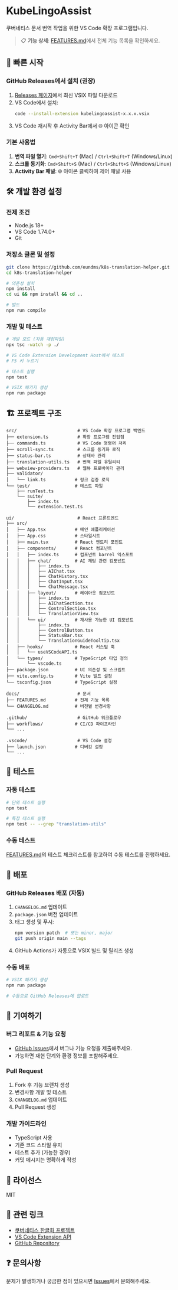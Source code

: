 # KubeLingoAssist

쿠버네티스 문서 번역 작업을 위한 VS Code 확장 프로그램입니다.

> 📋 **기능 상세**: [FEATURES.md](./docs/FEATURES.md)에서 전체 기능 목록을 확인하세요.

## 🚀 빠른 시작

### GitHub Releases에서 설치 (권장)
1. [Releases 페이지](https://github.com/eundms/k8s-translation-helper/releases)에서 최신 VSIX 파일 다운로드
2. VS Code에서 설치:
   ```bash
   code --install-extension kubelingoassist-x.x.x.vsix
   ```
3. VS Code 재시작 후 Activity Bar에서 🌐 아이콘 확인

### 기본 사용법
1. **번역 파일 열기**: `Cmd+Shift+T` (Mac) / `Ctrl+Shift+T` (Windows/Linux)
2. **스크롤 동기화**: `Cmd+Shift+S` (Mac) / `Ctrl+Shift+S` (Windows/Linux)
3. **Activity Bar 패널**: 🌐 아이콘 클릭하여 제어 패널 사용

## 🛠️ 개발 환경 설정

### 전제 조건
- Node.js 18+
- VS Code 1.74.0+
- Git

### 저장소 클론 및 설정
```bash
git clone https://github.com/eundms/k8s-translation-helper.git
cd k8s-translation-helper

# 의존성 설치
npm install
cd ui && npm install && cd ..

# 빌드
npm run compile
```

### 개발 및 테스트
```bash
# 개발 모드 (자동 재컴파일)
npx tsc -watch -p ./

# VS Code Extension Development Host에서 테스트
# F5 키 누르기

# 테스트 실행
npm test

# VSIX 패키지 생성
npm run package
```

## 🏗️ 프로젝트 구조

```
src/                       # VS Code 확장 프로그램 백엔드
├── extension.ts           # 확장 프로그램 진입점
├── commands.ts            # VS Code 명령어 처리
├── scroll-sync.ts         # 스크롤 동기화 로직
├── status-bar.ts          # 상태바 관리
├── translation-utils.ts   # 번역 파일 유틸리티
├── webview-providers.ts   # 웹뷰 프로바이더 관리
├── validator/
│   └── link.ts           # 링크 검증 로직
└── test/                 # 테스트 파일
    ├── runTest.ts
    └── suite/
        ├── index.ts
        └── extension.test.ts

ui/                        # React 프론트엔드
├── src/
│   ├── App.tsx           # 메인 애플리케이션
│   ├── App.css           # 스타일시트
│   ├── main.tsx          # React 엔트리 포인트
│   ├── components/       # React 컴포넌트
│   │   ├── index.ts      # 컴포넌트 barrel 익스포트
│   │   ├── chat/         # AI 채팅 관련 컴포넌트
│   │   │   ├── index.ts
│   │   │   ├── AIChat.tsx
│   │   │   ├── ChatHistory.tsx
│   │   │   ├── ChatInput.tsx
│   │   │   └── ChatMessage.tsx
│   │   ├── layout/       # 레이아웃 컴포넌트
│   │   │   ├── index.ts
│   │   │   ├── AIChatSection.tsx
│   │   │   ├── ControlSection.tsx
│   │   │   └── TranslationView.tsx
│   │   └── ui/           # 재사용 가능한 UI 컴포넌트
│   │       ├── index.ts
│   │       ├── ControlButton.tsx
│   │       ├── StatusBar.tsx
│   │       └── TranslationGuideTooltip.tsx
│   ├── hooks/            # React 커스텀 훅
│   │   └── useVSCodeAPI.ts
│   └── types/            # TypeScript 타입 정의
│       └── vscode.ts
├── package.json          # UI 의존성 및 스크립트
├── vite.config.ts        # Vite 빌드 설정
└── tsconfig.json         # TypeScript 설정

docs/                      # 문서
├── FEATURES.md           # 전체 기능 목록
└── CHANGELOG.md          # 버전별 변경사항

.github/                   # GitHub 워크플로우
├── workflows/            # CI/CD 파이프라인
└── ...

.vscode/                   # VS Code 설정
├── launch.json           # 디버깅 설정
└── ...
```

## 🧪 테스트

### 자동 테스트
```bash
# 단위 테스트 실행
npm test

# 특정 테스트 실행
npm test -- --grep "translation-utils"
```

### 수동 테스트
[FEATURES.md](./docs/FEATURES.md)의 테스트 체크리스트를 참고하여 수동 테스트를 진행하세요.

## 🚀 배포

### GitHub Releases 배포 (자동)
1. `CHANGELOG.md` 업데이트
2. `package.json` 버전 업데이트
3. 태그 생성 및 푸시:
   ```bash
   npm version patch  # 또는 minor, major
   git push origin main --tags
   ```
4. GitHub Actions가 자동으로 VSIX 빌드 및 릴리즈 생성

### 수동 배포
```bash
# VSIX 패키지 생성
npm run package

# 수동으로 GitHub Releases에 업로드
```

## 🤝 기여하기

### 버그 리포트 & 기능 요청
- [GitHub Issues](https://github.com/eundms/k8s-translation-helper/issues)에서 버그나 기능 요청을 제출해주세요.
- 가능하면 재현 단계와 환경 정보를 포함해주세요.

### Pull Request
1. Fork 후 기능 브랜치 생성
2. 변경사항 개발 및 테스트
3. `CHANGELOG.md` 업데이트
4. Pull Request 생성

### 개발 가이드라인
- TypeScript 사용
- 기존 코드 스타일 유지
- 테스트 추가 (가능한 경우)
- 커밋 메시지는 명확하게 작성

## 📝 라이선스

MIT

## 🔗 관련 링크

- [쿠버네티스 한글화 프로젝트](https://kubernetes.io/ko/docs/contribute/localization_ko/)
- [VS Code Extension API](https://code.visualstudio.com/api)
- [GitHub Repository](https://github.com/eundms/k8s-translation-helper)

## ❓ 문의사항

문제가 발생하거나 궁금한 점이 있으시면 [Issues](https://github.com/eundms/k8s-translation-helper/issues)에서 문의해주세요.
